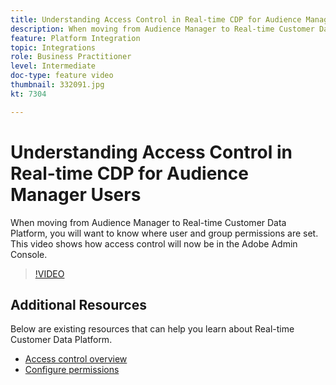 ```yaml
---
title: Understanding Access Control in Real-time CDP for Audience Manager Users
description: When moving from Audience Manager to Real-time Customer Data Platform, you will want to know where user and group permissions are set. This video shows how access control will now be in the Adobe Admin Console.
feature: Platform Integration
topic: Integrations
role: Business Practitioner
level: Intermediate
doc-type: feature video
thumbnail: 332091.jpg
kt: 7304

---
```


# Understanding Access Control in Real-time CDP for Audience Manager Users

When moving from Audience Manager to Real-time Customer Data Platform, you will want to know where user and group permissions are set. This video shows how access control will now be in the Adobe Admin Console.

>[!VIDEO](https://video.tv.adobe.com/v/332091/?quality=12&learn=on)

## Additional Resources

Below are existing resources that can help you learn about Real-time Customer Data Platform.

* [Access control overview](https://experienceleague.adobe.com/docs/experience-platform/access-control/home.html?lang=en#access-control-hierarchy-and-workflow)
* [Configure permissions](https://experienceleague.adobe.com/docs/platform-learn/getting-started-for-data-architects-and-data-engineers/configure-permissions.html?lang=en)
